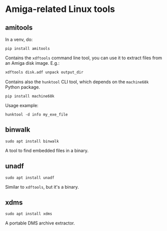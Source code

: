 # Amiga-related Linux tools

## amitools

In a venv, do:

`pip install amitools`

Contains the `xdftools` command line tool, you can use it to extract files from an Amiga disk image. E.g.:

```bash
xdftools disk.adf unpack output_dir
```

Contains also the `hunktool` CLI tool, which depends on the `machine68k` Python package.

`pip install machine68k`

Usage example:

`hunktool -d info my_exe_file`

## binwalk

`sudo apt install binwalk`

A tool to find embedded files in a binary.

## unadf

`sudo apt install unadf`

Similar to `xdftools`, but it's a binary.

## xdms

`sudo apt install xdms`

A portable DMS archive extractor.
